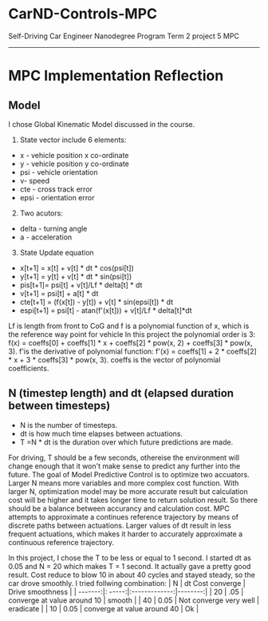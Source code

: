 # CarND-Controls-MPC
Self-Driving Car Engineer Nanodegree Program Term 2 project 5 MPC

---

# MPC Implementation Reflection

## Model
I chose Global Kinematic Model discussed in the course. 
1. State vector include 6 elements:
- x - vehicle position x co-ordinate
- y - vehicle position y co-ordinate
- psi - vehicle orientation
- v- speed
- cte - cross track error
- epsi - orientation error

2. Two acutors: 
- delta - turning angle
- a - acceleration 

3. State Update equation
- x[t+1] = x[t] + v[t] * dt * cos(psi[t])
- y[t+1] = y[t] + v[t] * dt * sin(psi[t])
- pis[t+1]= psi[t] + v[t]/Lf * delta[t] * dt
- v[t+1] = psi[t] + a[t] * dt
- cte[t+1] = (f(x[t]) - y[t]) + v[t] * sin(epsi[t]) * dt
- espi[t+1] = psi[t] - atan(f'(x[t])) + v[t]/Lf * delta[t]*dt

Lf is length from front to CoG and f is a polynomial function of x, which is the reference way point for vehicle In this project the polynomial order is 3: f(x) = coeffs[0] + coeffs[1] * x + coeffs[2] * pow(x, 2) + coeffs[3] * pow(x, 3). f'is the derivative of polynomial function: f'(x) = coeffs[1] + 2 * coeffs[2] * x + 3 * coeffs[3] * pow(x, 3). coeffs is the vector of polynomial coefficients.

## N (timestep length) and dt (elapsed duration between timesteps) 

- N is the number of timesteps. 
- dt is how much time elapses between actuations. 
- T =N * dt is the duration over which future predictions are made. 

For driving, T should be a few seconds, othereise the environment will change enough that it won't make sense to predict any further into the future.  The goal of Model Predictive Control is to optimize two accuators. Larger N means more variables and more complex cost function.  With larger N, optimization model may be more accurate result but calculation cost will be higher and it takes longer time to return solution result. So there should be a balance between accurancy and calculation cost.  MPC attempts to approximate a continues reference trajectory by means of discrete paths between actuations. Larger values of dt result in less frequent actuations, which makes it harder to accurately approximate a continuous reference trajectory.

In this project, I chose the T to be less or equal to 1 second. I started dt as 0.05 and N = 20 which makes T = 1 second. It actually gave a pretty good result. Cost reduce to blow 10 in about 40 cycles and stayed steady, so the car drove smoothly. I tried follwing combination:
| N       | dt     Cost converge | Drive smoothness | 
| -------:|: -----:|:-------------:|--------:|
| 20      | .05  | converge at value around 10 | smooth | 
| 40      | 0.05 | Not converge very well | eradicate | 
| 10      | 0.05 |  converge at value around 40  | Ok |






